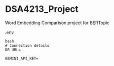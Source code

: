 # DSA4213_Project
Word Embedding Comparison project for BERTopic


.env
```
bash
# Connection details
DB_URL=

GEMINI_API_KEY=
```
